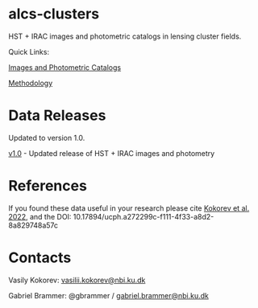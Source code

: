 # alcs-clusters
HST + IRAC images and photometric catalogs in lensing cluster fields.

Quick Links:

[Images and Photometric Catalogs](v1.0/fields.md)

[Methodology](v1.0/README.md)


# Data Releases

Updated to version 1.0.

[v1.0](v1.0/README.md) - Updated release of HST + IRAC images and photometry

# References

If you found these data useful in your research please cite [Kokorev et al. 2022](https://arxiv.org/abs/2207.07125),
and the DOI: 10.17894/ucph.a272299c-f111-4f33-a8d2-8a829748a57c


# Contacts

Vasily Kokorev:  vasilii.kokorev@nbi.ku.dk

Gabriel Brammer: @gbrammer / gabriel.brammer@nbi.ku.dk
